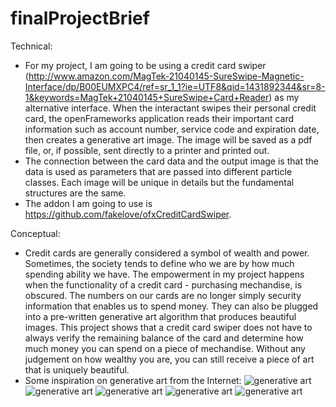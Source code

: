 # finalProjectBrief

Technical:
- For my project, I am going to be using a credit card swiper (http://www.amazon.com/MagTek-21040145-SureSwipe-Magnetic-Interface/dp/B00EUMXPC4/ref=sr_1_1?ie=UTF8&qid=1431892344&sr=8-1&keywords=MagTek+21040145+SureSwipe+Card+Reader) as my alternative interface. When the interactant swipes their personal credit card, the openFrameworks application reads their important card information such as account number, service code and expiration date, then creates a generative art image. The image will be saved as a pdf file, or, if possible, sent directly to a printer and printed out. 
- The connection between the card data and the output image is that the data is used as parameters that are passed into different particle classes. Each image will be unique in details but the fundamental structures are the same. 
- The addon I am going to use is https://github.com/fakelove/ofxCreditCardSwiper.

Conceptual:
- Credit cards are generally considered a symbol of wealth and power. Sometimes, the society tends to define who we are by how much spending ability we have. The empowerment in my project happens when the functionality of a credit card - purchasing mechandise, is obscured. The numbers on our cards are no longer simply security information that enables us to spend money. They can also be plugged into a pre-written generative art algorithm that produces beautiful images. This project shows that a credit card swiper does not have to always verify the remaining balance of the card and determine how much money you can spend on a piece of mechandise. Without any judgement on how wealthy you are, you can still receive a piece of art that is uniquely beautiful. 
- Some inspiration on generative art from the Internet:
![generative art](http://farm6.static.flickr.com/5181/5684227324_48a99ff30f_z.jpg)
![generative art](http://www.creativeapplications.net/wp-content/uploads/2009/12/arcs2101.jpg)
![generative art](http://farm6.static.flickr.com/5293/5498807815_d126a728fa_z.jpg)
![generative art](http://farm3.static.flickr.com/2384/5758576752_9d79ab8c1b_z.jpg)
![generative art](http://benguerrette.com/wp-content/uploads/2012/04/Arcs-13-533x300.jpg)
